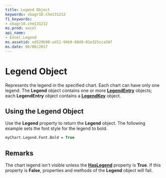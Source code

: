 ```yaml
---
title: Legend Object
keywords: vbagr10.chm131212
f1_keywords:
- vbagr10.chm131212
ms.prod: excel
api_name:
- Excel.Legend
ms.assetid: ed529b98-ad11-94b9-68d9-01e325cca58f
ms.date: 06/08/2017
---
```



# Legend Object

Represents the legend in the specified chart. Each chart can have only one legend. The  **Legend** object contains one or more **[LegendEntry](legendentry-object.md)** objects; each  **LegendEntry** object contains a **[LegendKey](legendkey-object.md)** object.


## Using the Legend Object

Use the  **Legend** property to return the **Legend** object. The following example sets the font style for the legend to bold.


```vb
myChart.Legend.Font.Bold = True
```


## Remarks

The chart legend isn't visible unless the  **[HasLegend](haslegend-property.md)** property is  **True**. If this property is  **False**, properties and methods of the  **Legend** object will fail.


